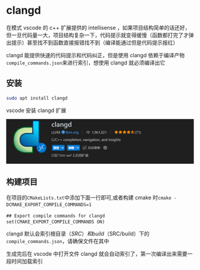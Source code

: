 # clangd

在模式 vscode 的 c++ 扩展提供的 intellisense ，如果项目结构简单的话还好，但一旦代码量一大，项目结构复杂一下，代码提示就变得缓慢（函数都打完了才弹出提示）甚至找不到函数直接报错找不到（编译能通过但是代码提示报红）

clangd 能提供快速的代码提示和代码纠正，但是使用 clangd 依赖于编译产物`compile_commands.json`来进行索引，想使用 clangd 就必须编译出它

## 安装

```bash
sudo apt install clangd
```

vscode 安装 clangd 扩展

![clangd扩展](images/clangd-image.png)

## 构建项目

在项目的`CMakeLists.txt`中添加下面一行即可,或者构建 cmake 时`cmake -DCMAKE_EXPORT_COMPILE_COMMANDS=1`

```terminal
## Export compile commands for clangd
set(CMAKE_EXPORT_COMPILE_COMMANDS ON)
```

clangd 默认会索引根目录（$SRC）和 build（$SRC/build）下的`compile_commands.json`，请确保文件在其中

生成完后在 vscode 中打开文件 clangd 就会自动索引了，第一次编译出来需要一段时间加载索引
